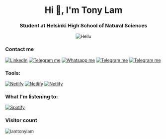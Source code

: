 <h1 align="center">Hi 👋, I'm Tony Lam</h1>
<h3 align="center">Student at Helsinki High School of Natural Sciences</h3>

<p align="center"><a href="https://www.hel.fi/heltiedelu/fi/hae-meille/in-english/"></a> <img src="https://res.cloudinary.com/dp4kpirzy/image/upload/c_thumb,w_200,g_face/v1609700707/473044_437638799588956_1169359681_o_ahhogi.jpg" alt="Hellu" /> </p>

<h3 align="left"> Contact me </h3>
<p align="left">
    <a href="https://www.linkedin.com/in/lamtonylam" target="_blank"><img alt="LinkedIn" src="https://img.shields.io/badge/LinkedIn-0077B5?style=for-the-badge&logo=linkedin&logoColor=white"></a>
    <a href="https://rebrand.ly/0e10hjw" target="_blank"><img alt="Telegram me" src="https://img.shields.io/badge/Gmail-D14836?style=for-the-badge&logo=gmail&logoColor=white"></a>
    <a href="https://wa.me/358458925360?text=Hi,%20I%27m%20from%20Github" target="_blank"><img alt="Whatsapp me" src="https://img.shields.io/badge/WhatsApp-25D366?style=for-the-badge&logo=whatsapp&logoColor=white"></a>
    <a href="https://telegram.me/mangoflamingo" target="_blank"><img alt="Telegram me" src="https://img.shields.io/badge/Telegram-2CA5E0?style=for-the-badge&logo=telegram&logoColor=white"></a>
    <a href="https://twitter.com/lamtonylam" target="_blank"><img alt="Telegram me" src="https://img.shields.io/badge/Twitter-1DA1F2?style=for-the-badge&logo=twitter&logoColor=white"></a>
</p>

<h3 align="left">Tools:</h3>
<p align="left">
  <a href="https://www.netlify.com/" target="_blank"><img alt="Netlify" src="https://img.shields.io/badge/Netlify-00C7B7?style=for-the-badge&logo=netlify&logoColor=white"></a>
  <a href="https://www.heroku.com/" target="_blank"><img alt="Netlify" src="https://img.shields.io/badge/Heroku-430098?style=for-the-badge&logo=heroku&logoColor=white"></a>
  <a href="https://cloud.google.com/" target="_blank"><img alt="Netlify" src="https://img.shields.io/badge/Google_Cloud-4285F4?style=for-the-badge&logo=google-cloud&logoColor=white"></a>
</p>


<h3 align="left">What I'm listening to: </h3>

[![Spotify](https://tonylam.vercel.app/api/spotify)](https://open.spotify.com/user/le7cq1olyeuvjxgd17jtnno1f)

<h3 align="left">Visitor count </h3>
<p align="left"> <img src="https://komarev.com/ghpvc/?username=lamtonylam&label=Profile%20views&color=0e75b6&style=flat" alt="lamtonylam" /> </p> 
